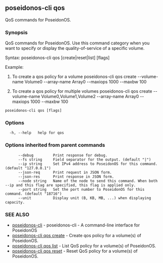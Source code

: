 ## poseidonos-cli qos

QoS commands for PoseidonOS.

### Synopsis


QoS commands for PoseidonOS. Use this command category when you want
to specify or display the quality-of-service of a specific volume. 

Syntax: 
  poseidonos-cli qos [create|reset|list] [flags]

Example:
1. To create a qos policy for a volume
  poseidonos-cli qos create --volume-name Volume0 --array-name Array0 --maxiops 1000 --maxbw 100
  
2. To create a qos policy for multiple volumes
  poseidonos-cli qos create --volume-name Volume0,Volume1,Volume2 --array-name Array0 --maxiops 1000 --maxbw 100
	  

```
poseidonos-cli qos [flags]
```

### Options

```
  -h, --help   help for qos
```

### Options inherited from parent commands

```
      --debug         Print response for debug.
      --fs string     Field separator for the output. (default "|")
      --ip string     Set IPv4 address to PoseidonOS for this command. (default "127.0.0.1")
      --json-req      Print request in JSON form.
      --json-res      Print response in JSON form.
      --node string   Name of the node to send this command. When both --ip and this flag are specified, this flag is applied only.
      --port string   Set the port number to PoseidonOS for this command. (default "18716")
      --unit          Display unit (B, KB, MB, ...) when displaying capacity.
```

### SEE ALSO

* [poseidonos-cli](poseidonos-cli.md)	 - poseidonos-cli - A command-line interface for PoseidonOS
* [poseidonos-cli qos create](poseidonos-cli_qos_create.md)	 - Create qos policy for a volume(s) of PoseidonOS.
* [poseidonos-cli qos list](poseidonos-cli_qos_list.md)	 - List QoS policy for a volume(s) of PoseidonOS.
* [poseidonos-cli qos reset](poseidonos-cli_qos_reset.md)	 - Reset QoS policy for a volume(s) of PoseidonOS.


